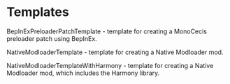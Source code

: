 # Templates
BepInExPreloaderPatchTemplate - template for creating a MonoCecis preloader patch using BepInEx.

NativeModloaderTemplate - template for creating a Native Modloader mod.

NativeModloaderTemplateWithHarmony - template for creating a Native Modloader mod, which includes the Harmony library.
